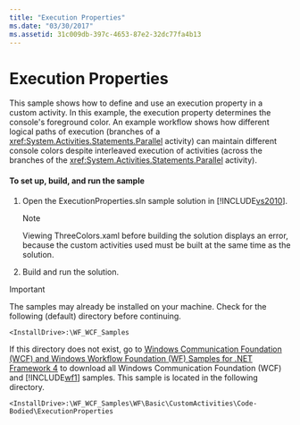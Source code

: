 ```yaml
---
title: "Execution Properties"
ms.date: "03/30/2017"
ms.assetid: 31c009db-397c-4653-87e2-32dc77fa4b13
---
```

# Execution Properties
This sample shows how to define and use an execution property in a custom activity. In this example, the execution property determines the console's foreground color. An example workflow shows how different logical paths of execution (branches of a <xref:System.Activities.Statements.Parallel> activity) can maintain different console colors despite interleaved execution of activities (across the branches of the <xref:System.Activities.Statements.Parallel> activity).  
  
#### To set up, build, and run the sample  
  
1. Open the ExecutionProperties.sln sample solution in [!INCLUDE[vs2010](../../../../includes/vs2010-md.md)].  
  
   > [!NOTE]
   >  Viewing ThreeColors.xaml before building the solution displays an error, because the custom activities used must be built at the same time as the solution.  
  
2. Build and run the solution.  
  
> [!IMPORTANT]
>  The samples may already be installed on your machine. Check for the following (default) directory before continuing.  
> 
>  `<InstallDrive>:\WF_WCF_Samples`  
> 
>  If this directory does not exist, go to [Windows Communication Foundation (WCF) and Windows Workflow Foundation (WF) Samples for .NET Framework 4](http://go.microsoft.com/fwlink/?LinkId=150780) to download all Windows Communication Foundation (WCF) and [!INCLUDE[wf1](../../../../includes/wf1-md.md)] samples. This sample is located in the following directory.  
> 
>  `<InstallDrive>:\WF_WCF_Samples\WF\Basic\CustomActivities\Code-Bodied\ExecutionProperties`